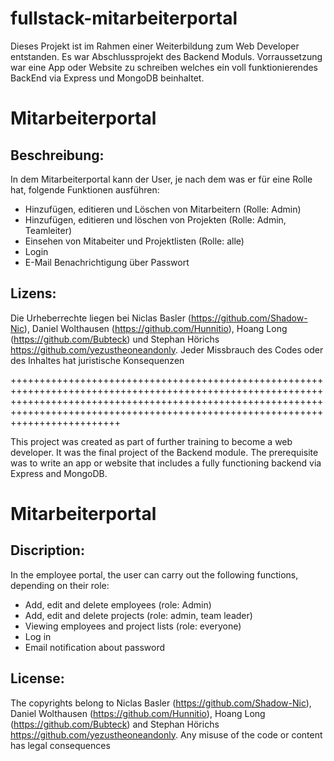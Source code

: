 # fullstack-mitarbeiterportal

Dieses Projekt ist im Rahmen einer Weiterbildung zum Web Developer entstanden. Es war Abschlussprojekt des Backend Moduls. Vorraussetzung war eine App oder Website zu schreiben welches ein voll funktionierendes BackEnd via Express und MongoDB beinhaltet.

# Mitarbeiterportal

## Beschreibung:

In dem Mitarbeiterportal kann der User, je nach dem was er für eine Rolle hat, folgende Funktionen ausführen:

- Hinzufügen, editieren und Löschen von Mitarbeitern (Rolle: Admin)
- Hinzufügen, editieren und löschen von Projekten (Rolle: Admin, Teamleiter)
- Einsehen von Mitabeiter und Projektlisten (Rolle: alle)
- Login
- E-Mail Benachrichtigung über Passwort

## Lizens:

Die Urheberrechte liegen bei Niclas Basler (https://github.com/Shadow-Nic), Daniel Wolthausen (https://github.com/Hunnitio), Hoang Long (https://github.com/Bubteck) und Stephan Hörichs https://github.com/yezustheoneandonly. Jeder Missbrauch des Codes oder des Inhaltes hat juristische Konsequenzen

+++++++++++++++++++++++++++++++++++++++++++++++++++++++++++++++++++++++++++++++++++++++++++++++++++++++++++++++++++++++++++++++++++++++++++++++++++++++++++++++++++++++++++++++++++++++++++++++++++++++++++++++++++++++++++++++++++++++++++

This project was created as part of further training to become a web developer. It was the final project of the Backend module. The prerequisite was to write an app or website that includes a fully functioning backend via Express and MongoDB.

# Mitarbeiterportal

## Discription:

In the employee portal, the user can carry out the following functions, depending on their role:

- Add, edit and delete employees (role: Admin)
- Add, edit and delete projects (role: admin, team leader)
- Viewing employees and project lists (role: everyone)
- Log in
- Email notification about password

## License:

The copyrights belong to Niclas Basler (https://github.com/Shadow-Nic), Daniel Wolthausen (https://github.com/Hunnitio), Hoang Long (https://github.com/Bubteck) and Stephan Hörichs https://github.com/yezustheoneandonly. Any misuse of the code or content has legal consequences

